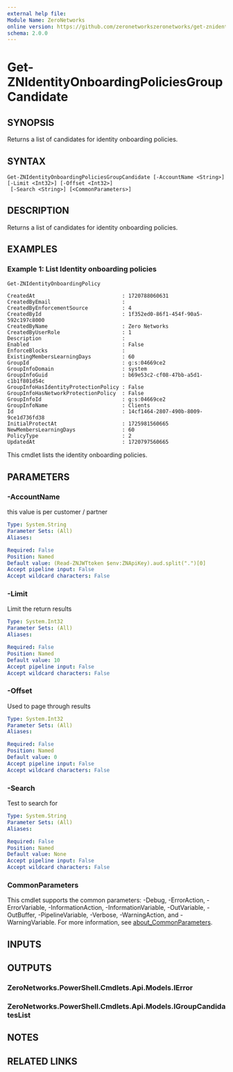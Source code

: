 ```yaml
---
external help file:
Module Name: ZeroNetworks
online version: https://github.com/zeronetworkszeronetworks/get-znidentityonboardingpoliciesgroupcandidate
schema: 2.0.0
---
```


# Get-ZNIdentityOnboardingPoliciesGroupCandidate

## SYNOPSIS
Returns a list of candidates for identity onboarding policies.

## SYNTAX

```
Get-ZNIdentityOnboardingPoliciesGroupCandidate [-AccountName <String>] [-Limit <Int32>] [-Offset <Int32>]
 [-Search <String>] [<CommonParameters>]
```

## DESCRIPTION
Returns a list of candidates for identity onboarding policies.

## EXAMPLES

### Example 1: List Identity onboarding policies
```powershell
Get-ZNIdentityOnboardingPolicy 
```

```output
CreatedAt                            : 1720788060631
CreatedByEmail                       : 
CreatedByEnforcementSource           : 4
CreatedById                          : 1f352ed0-86f1-454f-90a5-592c197c8000
CreatedByName                        : Zero Networks
CreatedByUserRole                    : 1
Description                          : 
Enabled                              : False
EnforceBlocks                        : 
ExistingMembersLearningDays          : 60
GroupId                              : g:s:04669ce2
GroupInfoDomain                      : system
GroupInfoGuid                        : b69e53c2-cf08-47bb-a5d1-c1b1f801d54c
GroupInfoHasIdentityProtectionPolicy : False
GroupInfoHasNetworkProtectionPolicy  : False
GroupInfoId                          : g:s:04669ce2
GroupInfoName                        : Clients
Id                                   : 14cf1464-2807-490b-8009-9ce1d736fd38
InitialProtectAt                     : 1725981560665
NewMembersLearningDays               : 60
PolicyType                           : 2
UpdatedAt                            : 1720797560665
```

This cmdlet lists the identity onboarding policies.

## PARAMETERS

### -AccountName
this value is per customer / partner

```yaml
Type: System.String
Parameter Sets: (All)
Aliases:

Required: False
Position: Named
Default value: (Read-ZNJWTtoken $env:ZNApiKey).aud.split(".")[0]
Accept pipeline input: False
Accept wildcard characters: False
```

### -Limit
Limit the return results

```yaml
Type: System.Int32
Parameter Sets: (All)
Aliases:

Required: False
Position: Named
Default value: 10
Accept pipeline input: False
Accept wildcard characters: False
```

### -Offset
Used to page through results

```yaml
Type: System.Int32
Parameter Sets: (All)
Aliases:

Required: False
Position: Named
Default value: 0
Accept pipeline input: False
Accept wildcard characters: False
```

### -Search
Test to search for

```yaml
Type: System.String
Parameter Sets: (All)
Aliases:

Required: False
Position: Named
Default value: None
Accept pipeline input: False
Accept wildcard characters: False
```

### CommonParameters
This cmdlet supports the common parameters: -Debug, -ErrorAction, -ErrorVariable, -InformationAction, -InformationVariable, -OutVariable, -OutBuffer, -PipelineVariable, -Verbose, -WarningAction, and -WarningVariable. For more information, see [about_CommonParameters](http://go.microsoft.com/fwlink/?LinkID=113216).

## INPUTS

## OUTPUTS

### ZeroNetworks.PowerShell.Cmdlets.Api.Models.IError

### ZeroNetworks.PowerShell.Cmdlets.Api.Models.IGroupCandidatesList

## NOTES

## RELATED LINKS

